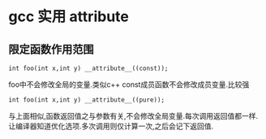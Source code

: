 # gcc 实用 attribute

## 限定函数作用范围

```
int foo(int x,int y) __attribute__((const));
```

foo中不会修改全局的变量.类似c++ const成员函数不会修改成员变量.比较强

```
int foo(int x,int y) __attribute__((pure));
```
与上面相似,函数返回值之与参数有关,不会修改全局变量.每次调用返回值都一样.让编译器知道优化选项.多次调用则仅计算一次,之后会记下返回值.